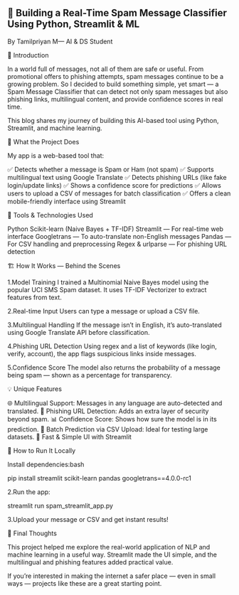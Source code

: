## 🚨 Building a Real-Time Spam Message Classifier Using Python, Streamlit & ML ##
By Tamilpriyan M— AI & DS Student

📌 Introduction


In a world full of messages, not all of them are safe or useful. From promotional offers to phishing attempts, spam messages continue to be a growing problem. So I decided to build something simple, yet smart — a Spam Message Classifier that can detect not only spam messages but also phishing links, multilingual content, and provide confidence scores in real time.

This blog shares my journey of building this AI-based tool using Python, Streamlit, and machine learning.

🧠 What the Project Does


My app is a web-based tool that:

✅ Detects whether a message is Spam or Ham (not spam)
✅ Supports multilingual text using Google Translate
✅ Detects phishing URLs (like fake login/update links)
✅ Shows a confidence score for predictions
✅ Allows users to upload a CSV of messages for batch classification
✅ Offers a clean mobile-friendly interface using Streamlit

🧰 Tools & Technologies Used


Python
Scikit-learn (Naive Bayes + TF-IDF)
Streamlit — For real-time web interface
Googletrans — To auto-translate non-English messages
Pandas — For CSV handling and preprocessing
Regex & urlparse — For phishing URL detection

🏗 How It Works — Behind the Scenes


1.Model Training
I trained a Multinomial Naive Bayes model using the popular UCI SMS Spam dataset. It uses TF-IDF Vectorizer to extract features from text.

2.Real-time Input
Users can type a message or upload a CSV file.

3.Multilingual Handling
If the message isn’t in English, it’s auto-translated using Google Translate API before classification.

4.Phishing URL Detection
Using regex and a list of keywords (like login, verify, account), the app flags suspicious links inside messages.

5.Confidence Score
The model also returns the probability of a message being spam — shown as a percentage for transparency.

💡 Unique Features


🌐 Multilingual Support: Messages in any language are auto-detected and translated.
🔐 Phishing URL Detection: Adds an extra layer of security beyond spam.
📊 Confidence Score: Shows how sure the model is in its prediction.
📂 Batch Prediction via CSV Upload: Ideal for testing large datasets.
🎯 Fast & Simple UI with Streamlit


🚀 How to Run It Locally

Install dependencies:bash

pip install streamlit scikit-learn pandas googletrans==4.0.0-rc1

2.Run the app:

streamlit run spam_streamlit_app.py

3.Upload your message or CSV and get instant results!

🙌 Final Thoughts


This project helped me explore the real-world application of NLP and machine learning in a useful way. Streamlit made the UI simple, and the multilingual and phishing features added practical value.

If you’re interested in making the internet a safer place — even in small ways — projects like these are a great starting point.
